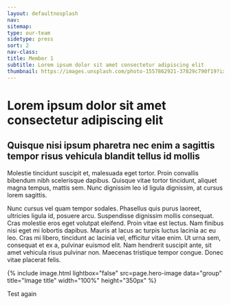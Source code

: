 ```yaml
---
layout: defaultnosplash
nav: 
sitemap: 
type: our-team
sidetype: press
sort: 2
nav-class: 
title: Member 1
subtitle: Lorem ipsum dolor sit amet consectetur adipiscing elit
thumbnail: https://images.unsplash.com/photo-1557862921-37829c790f19?ixlib=rb-4.0.3&ixid=MnwxMjA3fDB8MHxwaG90by1wYWdlfHx8fGVufDB8fHx8&auto=format&fit=crop&w=2071&q=80
---
```


# Lorem ipsum dolor sit amet consectetur adipiscing elit

## Quisque nisi ipsum pharetra nec enim a sagittis tempor risus vehicula blandit tellus id mollis

Molestie tincidunt suscipit et, malesuada eget tortor. Proin convallis bibendum nibh scelerisque dapibus. Quisque vitae tortor tincidunt, aliquet magna tempus, mattis sem. Nunc dignissim leo id ligula dignissim, at cursus lorem sagittis.

Nunc cursus vel quam tempor sodales. Phasellus quis purus laoreet, ultricies ligula id, posuere arcu. Suspendisse dignissim mollis consequat. Cras molestie eros eget volutpat eleifend. Proin vitae est lectus. Nam finibus nisi eget mi lobortis dapibus. Mauris at lacus ac turpis luctus lacinia ac eu leo. Cras mi libero, tincidunt ac lacinia vel, efficitur vitae enim. Ut urna sem, consequat et ex a, pulvinar euismod elit. Nam hendrerit suscipit ante, sit amet vehicula risus pulvinar non. Maecenas tristique tempor congue. Donec vitae placerat felis.

{% include image.html lightbox="false" src=page.hero-image data="group" title="Image title" width="100%" height="350px" %}

Test again